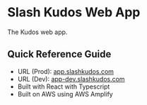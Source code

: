 # Slash Kudos Web App

The Kudos web app.

## Quick Reference Guide

- URL (Prod): [app.slashkudos.com](https://app.slashkudos.com/)
- URL (Dev): [app-dev.slashkudos.com](https://app-dev.slashkudos.com/)
- Built with React with Typescript
- Built on AWS using AWS Amplify
